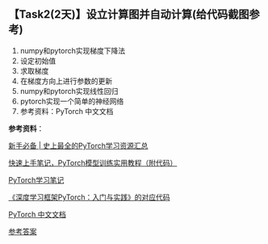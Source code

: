 ## 【Task2(2天)】设立计算图并自动计算(给代码截图参考)
1. numpy和pytorch实现梯度下降法
2. 设定初始值
3. 求取梯度
4. 在梯度方向上进行参数的更新
5. numpy和pytorch实现线性回归 
6. pytorch实现一个简单的神经网络 
7. 参考资料：PyTorch 中文文档

**参考资料**：

[新手必备 | 史上最全的PyTorch学习资源汇总](https://mp.weixin.qq.com/s/YO8hoZzOWy025LhPdBGpEA)

[快速上手笔记，PyTorch模型训练实用教程（附代码）](https://mp.weixin.qq.com/s/c7QEnZ0_NTY1aUaoZ4nT7g)

[PyTorch学习笔记](https://github.com/tensor-yu/PyTorch_Tutorial)

[《深度学习框架PyTorch：入门与实践》的对应代码](https://github.com/chenyuntc/pytorch-book)

[PyTorch 中文文档](http://t.cn/RoUCYdB)



[参考答案](./../参考答案/Task2参考答案.md)